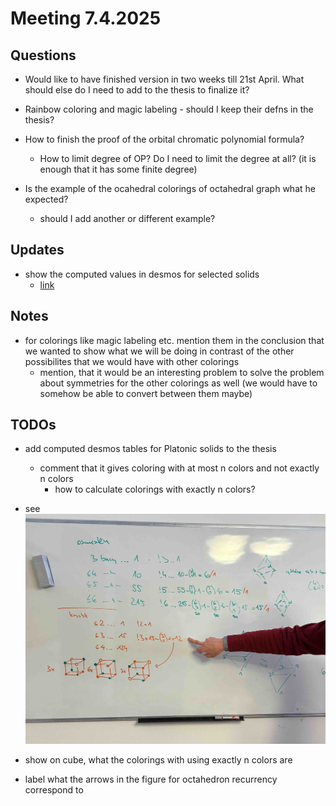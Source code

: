 # Meeting 7.4.2025

## Questions

- Would like to have finished version in two weeks till 21st April. What should else do I need to add to the thesis to finalize it?

- Rainbow coloring and magic labeling - should I keep their defns in the thesis?

- How to finish the proof of the orbital chromatic polynomial formula?
  - How to limit degree of OP? Do I need to limit the degree at all? (it is enough that it has some finite degree)

- Is the example of the ocahedral colorings of octahedral graph what he expected?
  - should I add another or different example?

## Updates

- show the computed values in desmos for selected solids
  - [link](https://www.desmos.com/calculator/km00smjmey)

## Notes 

- for colorings like magic labeling etc. mention them in the conclusion that we wanted to show what we will be doing in contrast of the other possibilites that we would have with other colorings
  - mention, that it would be an interesting problem to solve the problem about symmetries for the other colorings as well (we would have to somehow be able to convert between them maybe)

## TODOs 

- add computed desmos tables for Platonic solids to the thesis
  - comment that it gives coloring with at most n colors and not exactly n colors
    - how to calculate colorings with exactly n colors?

- see ![this picture](orbital_exactly_n_clrs.jpg)

- show on cube, what the colorings with using exactly n colors are

- label what the arrows in the figure for octahedron recurrency correspond to